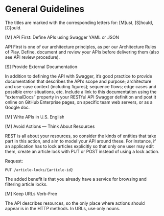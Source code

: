 # General Guidelines

The titles are marked with the corresponding letters for: [M]ust, [S]hould, [C]ould.
 
[M] API First: Define APIs using  Swagger YAML or JSON

API First is one of our architecture principles, as per our Architecture Rules of Play.
Define, document and review your APIs before delivering them (also see API review procedure). 

[S] Provide External Documentation

In addition to defining the API with Swagger, it’s good practice to provide documentation that
describes the API’s scope and purpose; architecture and use-case context (including figures);
sequence flows; edge cases and possible error situations, etc. Include a link to this documentation
using the “externalDocs” property in your RESTful API Swagger definition and post it online on
GitHub Enterprise pages, on specific team web servers, or as a Google doc. 

[M] Write APIs in U.S. English  

[M] Avoid Actions — Think About Resources

REST is all about your resources, so consider the kinds of entities that take part in this action,
and aim to model your API around these. For instance, if an application has to lock articles
explicitly so that only one user may edit them, create an article lock with PUT or POST instead of
using a lock action.

Request:

    PUT /article-locks/{article-id}

The added benefit is that you already have a service for browsing and filtering article locks.

[M] Keep URLs Verb-Free

The API describes resources, so the only place where actions should appear is in the HTTP methods.
In URLs, use only nouns.